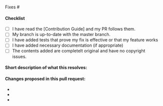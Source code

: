 <!--
(Thanks for sending a pull request! Please make sure you click the link above to view the contribution guidelines, then fill out the blanks below.)
-->
<!-- Add the issue number that is fixed by this PR (In the form Fixes #123) -->

Fixes #<!--Enter Issue number you have referenced(please refer only one issue at once)-->

#### Checklist
<!-- Please Star this repository and follow this template for your PR to be considered-->
- [ ] I have read the [Contribution Guide] and my PR follows them.
- [ ] My branch is up-to-date with the master branch.
- [ ] I have added tests that prove my fix is effective or that my feature works
- [ ] I have added necessary documentation (if appropriate)
- [ ] The contents added are completelt original and have no copyright issues.

#### Short description of what this resolves:


#### Changes proposed in this pull request:
<!--Fill These Bullet Points-->
-
-
-
